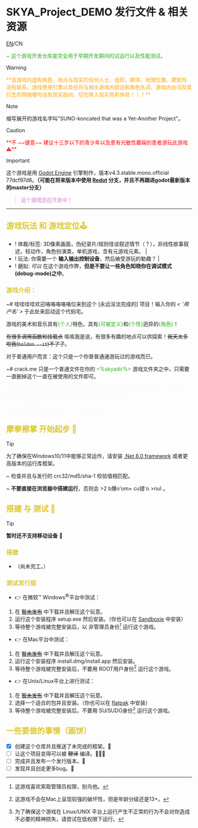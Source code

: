 # SKYA_Project_DEMO 发行文件 & 相关资源

[EN](README.md)/CN

<!--
<style>
    body{
        font: "XTypewriter-Regular";
    }
    h1,h2,h3{
        color: #dcc833;
    }
    span{
        font: "CascadiaCode";
        color: #2bad1a;
    }
    .auguroz{
        font: "SKYA_TitlePixel_demo-Regular";
        color: grey;
    }
    @font-face {
        font-family: "CascadiaCode";
        src: url("doc/fonts/CascadiaCode.woff2") format('woff2');
    }
    @font-face {
        font-family: "SKYA_TitlePixel_demo-Regular";
        scr: url("doc/fonts/SKYA_TitlePixel_demo-Regular.woff2") format('woff2');
    }
    @font-face {
        font-family: "XTypewriter-Regular";
        src: url("doc/fonts/XTypewriter-Regular.woff") format('woff');
        scr: url("doc/fonts/XTypewriter-Regular.woff2") format('woff2');
    }
</style>
-->

<span style="color: #2bad1a">~ 这个游戏开发仓库是完全用于早期开发期间的试运行以及性能测试。</span>

> [!WARNING]
> <p style="color: orange">**该游戏内虚构角色、地点与现实的任何人士、组织、群体、地理位置、建筑均没有联系，游戏使用引擎以及任何与相关游戏内叙述和角色名词、游戏内台词及其衍生的网络梗均没有现实指向，切勿带入现实色彩体验！！！**</p>

> [!NOTE]
> 缩写展开的游戏名字叫"SUNO-koncated that was a Yet-Another Project"。

> [!CAUTION]
> <p style="color: red">**不 ~~键意~~ 建议十三岁以下的青少年以及患有光敏性癫痫的患者游玩此游戏⚠️**</p>

> [!IMPORTANT]
> 这个游戏是用 [Godot Engine](https://godotengine.org/) 引擎制作，版本v4.3.stable.mono.official 77dcf97d8。**（可能在将来版本中使用 [Redot](https://github.com/Redot-Engine/redot-engine) 分支，并且不再跟进godot最新版本的master分支）**

> **<p style="color: #dad">这个游戏还在开发中！</p>**

------------------------------

## <h2 style="color: #dcc833;">游戏玩法 和 游戏定位🕹️</h2>

- ! 体裁/标签: 3D像素画面，伪纪录片/规则怪谈叙述情节（？），非线性故事叙述，轻动作，角色扮演类，单机游戏，含有元游戏元素。
|
- ! 玩法: 你需要一个 **<span>输入输出控制设备</span>**，然后飨受游玩的勒趣？
|
- ! 磨拟: *可以* 在这个游戏作弊，**但是不要让一些角色知晓你在调试模式(debug-mode)之中**。


### <h3 style="color: #dcc833;">游戏介绍：</h3>
~# 哇哇哇哇欢迎咯咯咯咯咯位来到这个 [永远没法完成的] 项目！输入你的 *< '用户名' >* 于此处来启动这个代蚂宅。

游戏的美术和音乐具有<span style="color: #2bad1a">{个人}</span>特色，具有<span style="color: #2bad1a">{可被定义}</span>和<span style="color: #2bad1a">{个性}</span>迥异的<span style="color: #2bad1a">{角色}</span>！

~~有很多调用函数和挂载点~~ 咳咳我是说，有很多有趣的地点可以供探索！~~我天太多啦我(`holdon --it`)不了了~~。

对于普通用户而言：这个只是一个你普普通通游玩过的游戏而已。

~# crack.me 只是一个普通文件在你的 <span style="color: #2bad1a"><%skyadir%></span> 游戏文件夹之中，只需要一直删掉这个一直在被使用的文件即可。

<p style="color: #eee1">~# 如果有些角色表现出异常的行为 (同样的，你在游戏中的化身角色)，请强制关闭游戏并且按照手册所述清除或者重置你的游戏存档。</p>
<p style="color: #eee1">~!# 否则你会被 `get-ECHO`，咯咯嘿嘿嘿！</p>
<!--小心叫 '巴格熊'的角色-->


## <h2 style="color: #dcc833;">摩拳擦掌 开始起步 🌟</h2>

> [!TIP]
> 为了确保在Windows10/11中能够正常运作，请安装 [.Net 8.0 framework](https://dotnet.microsoft.com/download/dotnet/8.0) 或者更高版本的运行库框架。

~ 检查并且与发行的 crc32/md5/sha-1 校验值相匹配。

~ **不要直接在浏览器中搭建运行**，否则会 >2 b爆o'om× cu错'o >nul 。

## <h2 style="color: #dcc833;">搭建 与 测试 🧰</h2>

> [!TIP]
> **暂时还不支持移动设备** 📱

### <h3 style="color: #dcc833;">搭建</h3>
- （尚未完工。）

### <h3 style="color: #dcc833;">测试发行版</h3>
- 👉 在微软™ Windows<sup>©</sup>平台中测试：
1. 在 ~~[暂未发布](https://github.com/Gulfy034/SKYA_Project_DEMO/releases/latest)~~ 中下载并且解压这个玩意。
2. 运行这个安装程序 setup.exe 然后安装。（你也可以在 [Sandboxie](https://sandboxie-plus.com) 中安装）
3. 等待整个游戏被完整安装后，以 非管理员身份[^1] 运行这个游戏。

- 👉 在Mac平台中测试：
1. 在 ~~[暂未发布](https://github.com/Gulfy034/SKYA_Project_DEMO/releases/latest)~~ 中下载并且解压这个玩意。
2. 运行这个安装程序 install.dmg/install.app 然后安装。
3. 等待整个游戏被完整安装后，不要用 ROOT用户身份[^2] 运行这个游戏。

- 👉 在Unix/Linux平台上进行测试：
1. 在 ~~[暂未发布](https://github.com/Gulfy034/SKYA_Project_DEMO/releases/latest)~~ 中下载并且解压这个玩意。
2. 选择一个适合的包并且安装。（你也可以在 [flatpak](http://www.flatpak.com) 中安装）
3. 等待整个游戏被完整安装后，不要用 SU/SUDO身份[^3] 运行这个游戏。

[^1]:这游戏喜欢索取管理员权限，别鸟他。
[^2]:这游戏不会在Mac上呈现较强的破坏性，但是年龄分级还是13+。
[^3]:为了确保这个游戏在 Linux/UNIX 平台上运行产生不正常的行为不会对你造成不必要的精神损失，请尝试在低权限下运行。

## <h2 style="color: #dcc833;">一些要做的事情（画饼）</h2>

- [x] 创建这个仓库并且推送了未完成的框架。📌
- [ ] 让这个项目变得可以被 ~~鞭译~~ 编译。👨‍🏭🤖
- [ ] 完成并且发布一个发行版本。📂
- [ ] 发现并且创走更多bug。📜